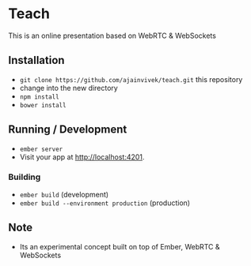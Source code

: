 # Teach

This is an online presentation based on WebRTC & WebSockets

## Installation

* `git clone https://github.com/ajainvivek/teach.git` this repository
* change into the new directory
* `npm install`
* `bower install`

## Running / Development

* `ember server`
* Visit your app at [http://localhost:4201](http://localhost:4201).

### Building

* `ember build` (development)
* `ember build --environment production` (production)

## Note

* Its an experimental concept built on top of Ember, WebRTC & WebSockets
